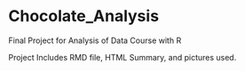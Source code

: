 # Chocolate_Analysis
Final Project for Analysis of Data Course with R

Project Includes RMD file, HTML Summary, and pictures used.
